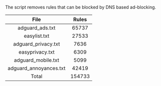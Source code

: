 The script removes rules that can be blocked by DNS based ad-blocking.


| File | Rules |
|:----:|:-----:|
| adguard_ads.txt | 65737 |
| easylist.txt | 27533 |
| adguard_privacy.txt | 7636 |
| easyprivacy.txt | 6309 |
| adguard_mobile.txt | 5099 |
| adguard_annoyances.txt | 42419 |
| Total | 154733 |